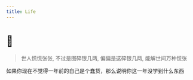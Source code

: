 ```yaml
---
title: Life
---
```


#  🍕

> 世人慌慌张张, 不过是图碎银几两, 偏偏是这碎银几两, 能解世间万种慌张

如果你现在不觉得一年前的自己是个蠢货，那么说明你这一年没学到什么东西

